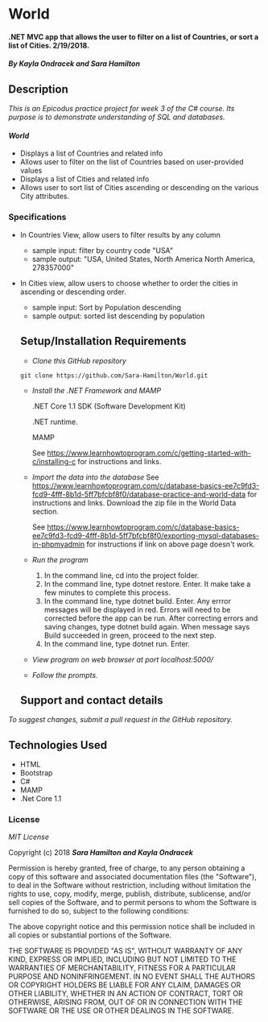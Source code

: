 # World

#### .NET MVC app that allows the user to filter on a list of Countries, or sort a list of Cities. 2/19/2018.

#### _By Kayla Ondracek and Sara Hamilton_

## Description
_This is an Epicodus practice project for week 3 of the C# course. Its purpose is to demonstrate understanding of SQL and databases._

#### _World_
* Displays a list of Countries and related info
* Allows user to filter on the list of Countries based on user-provided values
* Displays a list of Cities and related info
* Allows user to sort list of Cities ascending or descending on the various City attributes.

### Specifications
* In Countries View, allow users to filter results by any column
  * sample input: filter by country code "USA"
  * sample output: "USA,	United States,	North America	North America,	278357000"
* In Cities view, allow users to choose whether to order the cities in ascending or descending order.
  * sample input: Sort by Population descending
  * sample output: sorted list descending by population


  ## Setup/Installation Requirements

  * _Clone this GitHub repository_

  ```
  git clone https://github.com/Sara-Hamilton/World.git
  ```

  * _Install the .NET Framework and MAMP_

    .NET Core 1.1 SDK (Software Development Kit)

    .NET runtime.

    MAMP

    See https://www.learnhowtoprogram.com/c/getting-started-with-c/installing-c for instructions and links.

  * _Import the data into the database_
    See https://www.learnhowtoprogram.com/c/database-basics-ee7c9fd3-fcd9-4fff-8b1d-5ff7bfcbf8f0/database-practice-and-world-data for instructions and links.
    Download the zip file in the World Data section.

    See https://www.learnhowtoprogram.com/c/database-basics-ee7c9fd3-fcd9-4fff-8b1d-5ff7bfcbf8f0/exporting-mysql-databases-in-phpmyadmin for instructions if link on above page doesn't work.

  * _Run the program_
    1. In the command line, cd into the project folder.
    2. In the command line, type dotnet restore. Enter.  It make take a few minutes to complete this process.
    3. In the command line, type dotnet build. Enter. Any errror messages will be displayed in red.  Errors will need to be corrected before the app can be run. After correcting errors and saving changes, type dotnet build again.  When message says Build succeeded in green, proceed to the next step.
    4. In the command line, type dotnet run. Enter.

  * _View program on web browser at port localhost:5000/_

  * _Follow the prompts._

  ## Support and contact details

_To suggest changes, submit a pull request in the GitHub repository._

## Technologies Used

* HTML
* Bootstrap
* C#
* MAMP
* .Net Core 1.1

### License

*MIT License*

Copyright (c) 2018 **_Sara Hamilton and Kayla Ondracek_**

Permission is hereby granted, free of charge, to any person obtaining a copy
of this software and associated documentation files (the "Software"), to deal
in the Software without restriction, including without limitation the rights
to use, copy, modify, merge, publish, distribute, sublicense, and/or sell
copies of the Software, and to permit persons to whom the Software is
furnished to do so, subject to the following conditions:

The above copyright notice and this permission notice shall be included in all
copies or substantial portions of the Software.

THE SOFTWARE IS PROVIDED "AS IS", WITHOUT WARRANTY OF ANY KIND, EXPRESS OR
IMPLIED, INCLUDING BUT NOT LIMITED TO THE WARRANTIES OF MERCHANTABILITY,
FITNESS FOR A PARTICULAR PURPOSE AND NONINFRINGEMENT. IN NO EVENT SHALL THE
AUTHORS OR COPYRIGHT HOLDERS BE LIABLE FOR ANY CLAIM, DAMAGES OR OTHER
LIABILITY, WHETHER IN AN ACTION OF CONTRACT, TORT OR OTHERWISE, ARISING FROM,
OUT OF OR IN CONNECTION WITH THE SOFTWARE OR THE USE OR OTHER DEALINGS IN THE
SOFTWARE.
